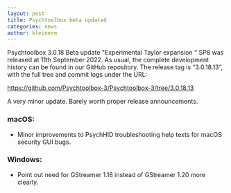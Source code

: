 ```yaml
---
layout: post
title: Psychtoolbox beta updated
categories: news
author: kleinerm
---
```


Psychtoolbox 3.0.18 Beta update "Experimental Taylor expansion " SP8 was released at 11th September 2022.
As usual, the complete development history can be found in our GitHub repository.
The release tag is “3.0.18.13”, with the full tree and commit logs under the URL:

<https://github.com/Psychtoolbox-3/Psychtoolbox-3/tree/3.0.18.13>

A very minor update. Barely worth proper release announcements.

### macOS:

- Minor improvements to PsychHID troubleshooting help texts for macOS security GUI bugs.

### Windows:

- Point out need for GStreamer 1.18 instead of GStreamer 1.20 more clearly.

